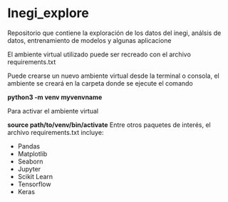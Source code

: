# Inegi_explore
 Repositorio que contiene la exploración de los datos del inegi, análsis de datos, entrenamiento de modelos y algunas aplicacione

El ambiente virtual utilizado puede ser recreado con el archivo requirements.txt

Puede crearse un nuevo ambiente virtual desde la terminal o consola, el ambiente se creará en la carpeta donde se ejecute el comando

**python3 -m venv myvenvname**

Para activar el ambiente virtual

**source path/to/venv/bin/activate**
 Entre otros paquetes de interés, el archivo requirements.txt incluye:
- Pandas
- Matplotlib
- Seaborn
- Jupyter
- Scikit Learn
- Tensorflow
- Keras

